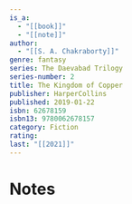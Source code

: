 ```yaml
---
is_a:
  - "[[book]]"
  - "[[note]]"
author:
  - "[[S. A. Chakraborty]]"
genre: fantasy
series: The Daevabad Trilogy
series-number: 2
title: The Kingdom of Copper
publisher: HarperCollins
published: 2019-01-22
isbn: 62678159
isbn13: 9780062678157
category: Fiction
rating: 
last: "[[2021]]"
---
```

# Notes
